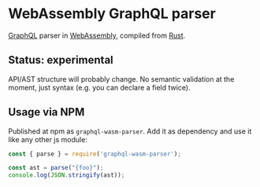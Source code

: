 # WebAssembly GraphQL parser

[GraphQL](https://graphql.org) parser in [WebAssembly](https://webassembly.org), compiled from [Rust](https://www.rust-lang.org).

## Status: experimental

API/AST structure will probably change.
No semantic validation at the moment, just syntax (e.g. you can declare a field twice).

## Usage via NPM

Published at npm as `graphql-wasm-parser`. Add it as dependency and use it like any other js module:

```js
const { parse } = require('graphql-wasm-parser');

const ast = parse("{foo}");
console.log(JSON.stringify(ast));
```